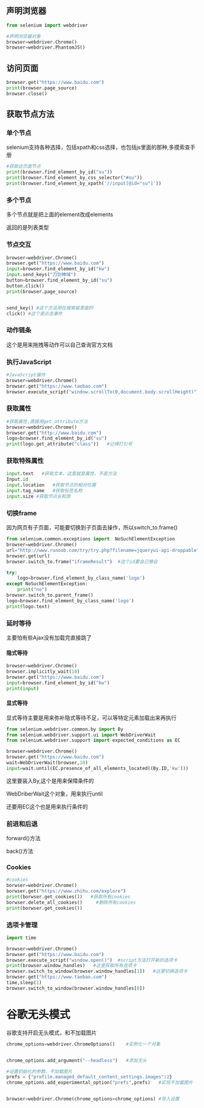 ## 声明浏览器

```python
from selenium import webdriver

#声明浏览器对象
browser=webdriver.Chrome()
browser=webdriver.PhantomJS()
```

## 访问页面

```python
browser.get("https://www.baidu.com")
print(browser.page_source)
browser.close()
```

## 获取节点方法

### 单个节点

selenium支持各种选择，包括xpath和css选择，也包括js里面的那种,多摸索查手册

```python
#获取这页面节点
print(browser.find_element_by_id("su"))
print(browser.find_element_by_css_selector("#su"))
print(browser.find_element_by_xpath('//input[@id="su"]'))
```

### 多个节点

多个节点就是把上面的element改成elements

返回的是列表类型

### 节点交互

```python
browser=webdriver.Chrome()
browser.get("https://www.baidu.com")
input=browser.find_element_by_id("kw")
input.send_keys("刀剑神域")
button=browser.find_element_by_id("su")
button.click()
print(browser.page_source)


send_key() #这个方法用在搜索框里面的
click() #这个是点击事件
```

### 动作链条

这个是用来拖拽等动作可以自己查询官方文档

### 执行JavaScript

```python
#JavaScript操作
browser=webdriver.Chrome()
browser.get("https://www.taobao.com")
browser.execute_script("window.scrollTo(0,document.body.scrollHeight)")  #这里就是js代码
```

### 获取属性

```python
#获取属性,直接用get_attribute方法
browser=webdriver.Chrome()
browser.get("http://www.baidu.com")
logo=browser.find_element_by_id("su")
print(logo.get_attribute("class"))   #记得打引号
```

### 获取特殊属性

```python
input.text   #获取文本，这里就是属性，不是方法
Input.id
input.location   #获取节点的相对位置
input.tag_name   #获取标签名称
input.size #获取节点长和宽
```

### 切换frame

因为网页有子页面，可能要切换到子页面去操作，所以switch_to.frame()

```python
from selenium.common.exceptions import  NoSuchElementException
browser=webdriver.Chrome()
url="http://www.runoob.com/try/try.php?filename=jqueryui-api-droppable"
browser.get(url)
browser.switch_to.frame("iframeResult")  #这个id要自己擦会

try:
    logo=browser.find_element_by_class_name('logo')
except NoSuchElementException:
    print("no")
browser.switch_to.parent_frame()
logo=browser.find_element_by_class_name('logo')
print(logo.text)
```

### 延时等待

主要怕有些Ajax没有加载完直接跳了

#### 隐式等待

```python
browser=webdriver.Chrome()
browser.implicitly_wait(10)
browser.get("https://www.baidu.com")
input=browser.find_element_by_id("kw")
print(input)
```

#### 显式等待

显式等待主要是用来弥补隐式等待不足，可以等特定元素加载出来再执行

```python
from selenium.webdriver.common.by import By
from selenium.webdriver.support.ui import WebDriverWait
from selenium.webdriver.support import expected_conditions as EC

browser=webdriver.Chrome()
browser.get("https://www.baidu.com")
wait=WebDriverWait(browser,10)
input=wait.until(EC.presence_of_all_elements_located((By.ID,'kw')))
```

这里要装入By,这个是用来保障条件的

WebDriberWait这个对象，用来执行until

还要用EC这个也是用来执行条件的

### 前进和后退

forward()方法

back()方法

### Cookies

```python
#cookies
borwser=webdriver.Chrome()
borwser.get("https://www.zhihu.com/explore")
print(borwser.get_cookies())   #获取所有cookies
borwser.delete_all_cookies()     #删除所有cookies
print(borwser.get_cookies())
```

### 选项卡管理

```python
import time

browser=webdriver.Chrome()
browser.get("https://www.baidu.com")
browser.execute_script("window.open()")  #script方法打开新的选项卡
print(browser.window_handles)   #这里获取所有选项卡
browser.switch_to_window(browser.window_handles[1])   #这里切换选项卡
browser.get("https://www.taobao.com")
time,sleep(1)
browser.switch_to_window(browser.window_handles[0])
```

# 谷歌无头模式

谷歌支持开启无头模式，和不加载图片

```python
chrome_options=webdriver.ChromeOptions()	#实例化一个对象


chrome_options.add_argument("--headless")   #添加无头

#设置初始化的参数，不加载图片
prefs = {"profile.managed_default_content_settings.images":2} 
chrome_options.add_experimental_option("prefs",prefs)	#实现不加载图片


browser=webdriver.Chrome(chrome_options=chrome_options)	#导入设置
```

